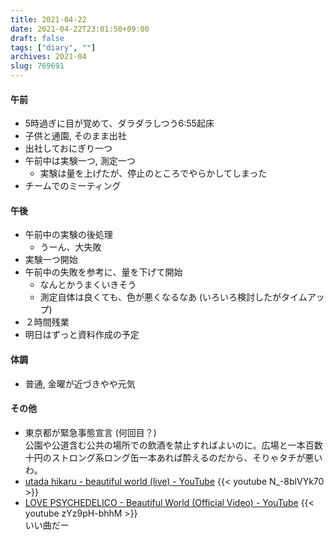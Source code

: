 ```yaml
---
title: 2021-04-22
date: 2021-04-22T23:01:50+09:00
draft: false
tags: ["diary", ""]
archives: 2021-04
slug: 769691
---
```

#### 午前
- 5時過ぎに目が覚めて、ダラダラしつう6:55起床
- 子供と通園, そのまま出社
- 出社しておにぎり一つ
- 午前中は実験一つ, 測定一つ
  - 実験は量を上げたが、停止のところでやらかしてしまった
- チームでのミーティング
#### 午後
- 午前中の実験の後処理
  - うーん、大失敗
- 実験一つ開始
- 午前中の失敗を参考に、量を下げて開始
  - なんとかうまくいきそう
  - 測定自体は良くても、色が悪くなるなあ (いろいろ検討したがタイムアップ)
- ２時間残業
- 明日はずっと資料作成の予定
#### 体調
- 普通, 金曜が近づきやや元気
#### その他
- 東京都が緊急事態宣言 (何回目？)  
公園や公道含む公共の場所での飲酒を禁止すればよいのに。広場と一本百数十円のストロング系ロング缶一本あれば酔えるのだから、そりゃタチが悪いわ。
- [utada hikaru - beautiful world (live) - YouTube](https://www.youtube.com/watch?v=N_-8blVYk70)
{{< youtube N_-8blVYk70 >}}
- [LOVE PSYCHEDELICO - Beautiful World (Official Video) - YouTube](https://www.youtube.com/watch?v=zYz9pH-bhhM)
{{< youtube zYz9pH-bhhM >}}  
いい曲だー
